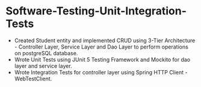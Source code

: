 # Software-Testing-Unit-Integration-Tests

- Created Student entity and implemented CRUD using 3-Tier Architecture - Controller Layer, Service Layer and Dao Layer to perform operations on postgreSQL database.
- Wrote Unit Tests using JUnit 5 Testing Framework and Mockito for dao layer and service layer.
- Wrote Integration Tests for controller layer using Spring HTTP Client - WebTestClient.
